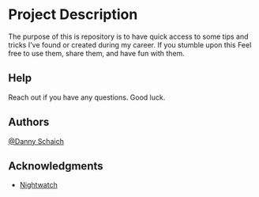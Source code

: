 # Project Description

The purpose of this is repository is to have quick access to some tips and tricks I've found or created during my career.
If you stumble upon this Feel free to use them, share them, and have fun with them.

## Help

Reach out if you have any questions. Good luck.

## Authors
  
[@Danny Schaich](https://www.instagram.com/_dstacks25)

## Acknowledgments

* [Nightwatch](https://nightwatchjs.org/)